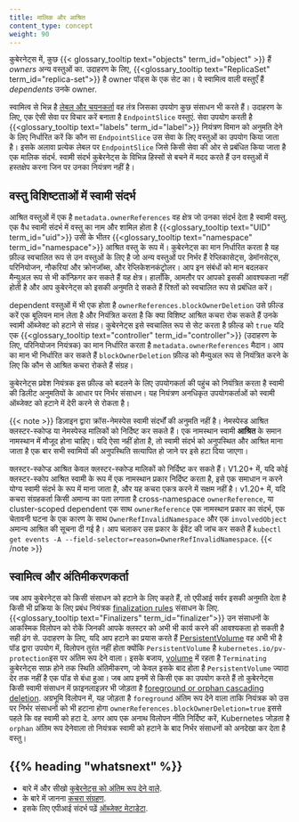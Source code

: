 ```yaml
---
title: मालिक और आश्रित
content_type: concept
weight: 90
---
```


<!-- overview -->

कुबेरनेट्स में, कुछ {{< glossary_tooltip text="objects" term_id="object" >}} हैं
*owners* अन्य वस्तुओं का. उदाहरण के लिए,
{{<glossary_tooltip text="ReplicaSet" term_id="replica-set">}} है owner
पॉड्स के एक सेट का। ये स्वामित्व वाली वस्तुएँ हैं *dependents* उनके owner.

स्वामित्व से भिन्न है [लेबल और चयनकर्ता](/docs/concepts/overview/working-with-objects/labels/)
वह तंत्र जिसका उपयोग कुछ संसाधन भी करते हैं। उदाहरण के लिए, एक ऐसी सेवा पर विचार करें
बनाता है `EndpointSlice` वस्तुएं. सेवा उपयोग करती है {{<glossary_tooltip text="labels" term_id="label">}} नियंत्रण विमान को अनुमति देने के लिए
निर्धारित करें कि कौन सा `EndpointSlice` उस सेवा के लिए वस्तुओं का उपयोग किया जाता है। इसके अलावा
प्रत्येक लेबल पर `EndpointSlice` जिसे किसी सेवा की ओर से प्रबंधित किया जाता है
एक मालिक संदर्भ. स्वामी संदर्भ कुबेरनेट्स के विभिन्न हिस्सों से बचने में मदद करते हैं
उन वस्तुओं में हस्तक्षेप करना जिन पर उनका नियंत्रण नहीं है।

## वस्तु विशिष्टताओं में स्वामी संदर्भ

आश्रित वस्तुओं में एक है `metadata.ownerReferences` वह क्षेत्र जो उनका संदर्भ देता है
स्वामी वस्तु. एक वैध स्वामी संदर्भ में वस्तु का नाम और शामिल होता है {{<glossary_tooltip text="UID" term_id="uid">}} 
उसी के भीतर {{<glossary_tooltip text="namespace" term_id="namespace">}} आश्रित वस्तु के रूप में। कुबेरनेट्स का मान निर्धारित करता है
यह फ़ील्ड स्वचालित रूप से उन वस्तुओं के लिए है जो अन्य वस्तुओं पर निर्भर हैं
रेप्लिकासेट्स, डेमॉनसेट्स, परिनियोजन, नौकरियां और क्रोनजॉब्स, और रेप्लिकेशनकंट्रोलर।
आप इन संबंधों को मान बदलकर मैन्युअल रूप से भी कॉन्फ़िगर कर सकते हैं
यह क्षेत्र। हालाँकि, आमतौर पर आपको इसकी आवश्यकता नहीं होती है और आप कुबेरनेट्स को इसकी अनुमति दे सकते हैं
रिश्तों को स्वचालित रूप से प्रबंधित करें।

dependent वस्तुओं में भी एक होता है `ownerReferences.blockOwnerDeletion` उसे फ़ील्ड करें
एक बूलियन मान लेता है और नियंत्रित करता है कि क्या विशिष्ट आश्रित कचरा रोक सकते हैं
उनके स्वामी ऑब्जेक्ट को हटाने से संग्रह। कुबेरनेट्स इसे स्वचालित रूप से सेट करता है
फ़ील्ड को `true` यदि एक {{<glossary_tooltip text="controller" term_id="controller">}} 
(उदाहरण के लिए, परिनियोजन नियंत्रक) का मान निर्धारित करता है
`metadata.ownerReferences` मैदान। आप का मान भी निर्धारित कर सकते हैं
`blockOwnerDeletion` फ़ील्ड को मैन्युअल रूप से नियंत्रित करने के लिए कि कौन से आश्रित कचरा रोकते हैं
संग्रह।

कुबेरनेट्स प्रवेश नियंत्रक इस फ़ील्ड को बदलने के लिए उपयोगकर्ता की पहुंच को नियंत्रित करता है
स्वामी की डिलीट अनुमतियों के आधार पर निर्भर संसाधन। यह नियंत्रण
अनधिकृत उपयोगकर्ताओं को स्वामी ऑब्जेक्ट को हटाने में देरी करने से रोकता है।

{{< note >}}
डिज़ाइन द्वारा क्रॉस-नेमस्पेस स्वामी संदर्भों की अनुमति नहीं है।
नेमस्पेस्ड आश्रित क्लस्टर-स्कोप्ड या नेमस्पेस्ड मालिकों को निर्दिष्ट कर सकते हैं।
एक नामस्थान स्वामी **आश्रित** के समान नामस्थान में मौजूद होना चाहिए।
यदि ऐसा नहीं होता है, तो स्वामी संदर्भ को अनुपस्थित और आश्रित माना जाता है
एक बार सभी स्वामियों की अनुपस्थिति सत्यापित हो जाने पर इसे हटा दिया जाएगा।

क्लस्टर-स्कोप्ड आश्रित केवल क्लस्टर-स्कोप्ड मालिकों को निर्दिष्ट कर सकते हैं।
V1.20+ में, यदि कोई क्लस्टर-स्कोप आश्रित स्वामी के रूप में एक नामस्थान प्रकार निर्दिष्ट करता है,
इसे एक समाधान न करने योग्य स्वामी संदर्भ के रूप में माना जाता है, और यह कचरा एकत्र करने में सक्षम नहीं है।
v1.20+ में, यदि कचरा संग्रहकर्ता किसी अमान्य का पता लगाता है cross-namespace `ownerReference`,
या cluster-scoped dependent एक साथ `ownerReference` एक नामस्थान प्रकार का संदर्भ, एक चेतावनी घटना
के एक कारण के साथ `OwnerRefInvalidNamespace` और एक `involvedObject` अमान्य आश्रित की सूचना दी गई है।
आप चलाकर उस प्रकार के ईवेंट की जांच कर सकते हैं
`kubectl get events -A --field-selector=reason=OwnerRefInvalidNamespace`.
{{< /note >}}

## स्वामित्व और अंतिमीकरणकर्ता

जब आप कुबेरनेट्स को किसी संसाधन को हटाने के लिए कहते हैं, तो एपीआई सर्वर इसकी अनुमति देता है
किसी भी प्रक्रिया के लिए प्रबंध नियंत्रक [finalization rules](/docs/concepts/overview/working-with-objects/finalizers/)
संसाधन के लिए. {{<glossary_tooltip text="Finalizers" term_id="finalizer">}}
उन संसाधनों के आकस्मिक विलोपन को रोकें जिनकी आपके क्लस्टर को अभी भी कार्य करने की आवश्यकता हो सकती है
सही ढंग से. उदाहरण के लिए, यदि आप हटाने का प्रयास करते हैं [PersistentVolume](/docs/concepts/storage/persistent-volumes/) वह अभी भी है
पॉड द्वारा उपयोग में, विलोपन तुरंत नहीं होता क्योंकि
`PersistentVolume` है `kubernetes.io/pv-protection`इस पर अंतिम रूप देने वाला।
इसके बजाय, [volume](/docs/concepts/storage/volumes/) में रहता है `Terminating` कुबेरनेट्स साफ़ होने तक स्थिति
अंतिमीकरण, जो केवल इसके बाद होता है `PersistentVolume` ज्यादा देर तक नहीं है
एक पॉड से बंधा हुआ।
जब आप इनमें से किसी एक का उपयोग करते हैं तो कुबेरनेट्स किसी स्वामी संसाधन में फ़ाइनलाइज़र भी जोड़ता है
[foreground or orphan cascading deletion](/docs/concepts/architecture/garbage-collection/#cascading-deletion).
अग्रभूमि विलोपन में, यह जोड़ता है `foreground` अंतिम रूप देने वाला ताकि
नियंत्रक को उस पर निर्भर संसाधनों को भी हटाना होगा
`ownerReferences.blockOwnerDeletion=true` इससे पहले कि वह स्वामी को हटा दे. अगर आप
एक अनाथ विलोपन नीति निर्दिष्ट करें, Kubernetes जोड़ता है `orphan` अंतिम रूप देनेवाला तो
नियंत्रक स्वामी को हटाने के बाद निर्भर संसाधनों को अनदेखा कर देता है
वस्तु।

## {{% heading "whatsnext" %}}

* बारे में और सीखो [कुबेरनेट्स को अंतिम रूप देने वाले](/docs/concepts/overview/working-with-objects/finalizers/).
* के बारे में जानना [कचरा संग्रहण](/docs/concepts/architecture/garbage-collection).
* इसके लिए एपीआई संदर्भ पढ़ें [ऑब्जेक्ट मेटाडेटा](/docs/reference/kubernetes-api/common-definitions/object-meta/#System).